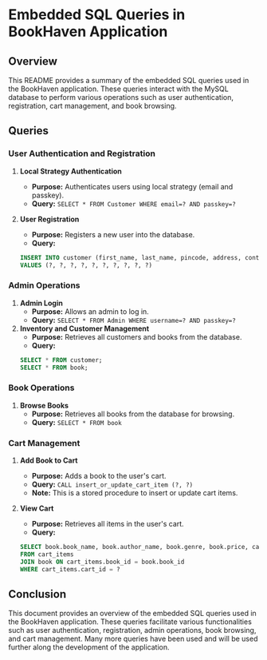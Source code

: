 # Embedded SQL Queries in BookHaven Application

## Overview
This README provides a summary of the embedded SQL queries used in the BookHaven application. These queries interact with the MySQL database to perform various operations such as user authentication, registration, cart management, and book browsing.

## Queries

### User Authentication and Registration
1. **Local Strategy Authentication**
    - **Purpose:** Authenticates users using local strategy (email and passkey).
    - **Query:** `SELECT * FROM Customer WHERE email=? AND passkey=?`

2. **User Registration**
    - **Purpose:** Registers a new user into the database.
    - **Query:** 
    ```sql
    INSERT INTO customer (first_name, last_name, pincode, address, contact, date_of_birth, email, passkey, amount, owned_books)
    VALUES (?, ?, ?, ?, ?, ?, ?, ?, ?, ?)
    ```

### Admin Operations
1. **Admin Login**
    - **Purpose:** Allows an admin to log in.
    - **Query:** `SELECT * FROM Admin WHERE username=? AND passkey=?`
2. **Inventory and Customer Management**
    - **Purpose:** Retrieves all customers and books from the database.
    - **Query:** 
    ```sql
    SELECT * FROM customer;
    SELECT * FROM book;
    ```

### Book Operations
1. **Browse Books**
    - **Purpose:** Retrieves all books from the database for browsing.
    - **Query:** `SELECT * FROM book`

### Cart Management
1. **Add Book to Cart**
    - **Purpose:** Adds a book to the user's cart.
    - **Query:** `CALL insert_or_update_cart_item (?, ?)`
    - **Note:** This is a stored procedure to insert or update cart items.

2. **View Cart**
    - **Purpose:** Retrieves all items in the user's cart.
    - **Query:** 
    ```sql
    SELECT book.book_name, book.author_name, book.genre, book.price, cart_items.count
    FROM cart_items
    JOIN book ON cart_items.book_id = book.book_id
    WHERE cart_items.cart_id = ?
    ```

## Conclusion
This document provides an overview of the embedded SQL queries used in the BookHaven application. These queries facilitate various functionalities such as user authentication, registration, admin operations, book browsing, and cart management. Many more queries have been used and will be used further along the development of the application.
